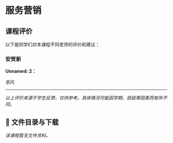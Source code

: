 # 服务营销

## 课程评价

以下是同学们对本课程不同老师的评价和建议：

### 安贺新

**Unnamed: 2：**

求问

---

*以上评价来源于学生反馈，仅供参考。具体情况可能因学期、班级等因素而有所不同。*
## 📄 文件目录与下载

_该课程暂无文件资料。_
